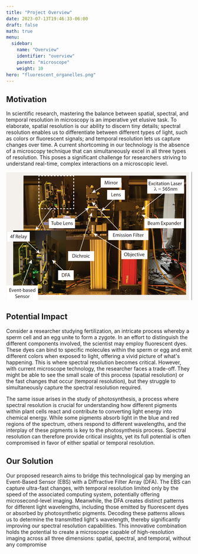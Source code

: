 ```yaml
---
title: "Project Overview"
date: 2023-07-13T19:46:33-06:00
draft: false
math: true
menu:
  sidebar:
    name: "Overview"
    identifier: "overview"
    parent: "microscope"
    weight: 10
hero: "fluorescent_organelles.png"
---
```


## Motivation

In scientific research, mastering the balance between spatial, spectral, and temporal resolution in microscopy is an imperative yet elusive task. To elaborate, spatial resolution is our ability to discern tiny details; spectral resolution enables us to differentiate between different types of light, such as colors or fluorescent signals; and temporal resolution lets us capture changes over time. A current shortcoming in our technology is the absence of a microscopy technique that can simultaneously excel in all three types of resolution. This poses a significant challenge for researchers striving to understand real-time, complex interactions on a microscopic level.

<div class="right">
<img src="setup.png" alt="setup" width="600" />
</div>

## Potential Impact

Consider a researcher studying fertilization, an intricate process whereby a sperm cell and an egg unite to form a zygote. In an effort to distinguish the different components involved, the scientist may employ fluorescent dyes. These dyes can bind to specific molecules within the sperm or egg and emit different colors when exposed to light, offering a vivid picture of what's happening. This is where spectral resolution becomes critical. However, with current microscope technology, the researcher faces a trade-off. They might be able to see the small scale of this process (spatial resolution) or the fast changes that occur (temporal resolution), but they struggle to simultaneously capture the spectral resolution required.

The same issue arises in the study of photosynthesis, a process where spectral resolution is crucial for understanding how different pigments within plant cells react and contribute to converting light energy into chemical energy. While some pigments absorb light in the blue and red regions of the spectrum, others respond to different wavelengths, and the interplay of these pigments is key to the photosynthesis process. Spectral resolution can therefore provide critical insights, yet its full potential is often compromised in favor of either spatial or temporal resolution.

## Our Solution

Our proposed research aims to bridge this technological gap by merging an Event-Based Sensor (EBS) with a Diffractive Filter Array (DFA). The EBS can capture ultra-fast changes, with temporal resolution limited only by the speed of the associated computing system, potentially offering microsecond-level imaging. Meanwhile, the DFA creates distinct patterns for different light wavelengths, including those emitted by fluorescent dyes or absorbed by photosynthetic pigments. Decoding these patterns allows us to determine the transmitted light's wavelength, thereby significantly improving our spectral resolution capabilities.
This innovative combination holds the potential to create a microscope capable of high-resolution imaging across all three dimensions: spatial, spectral, and temporal, without any compromise
